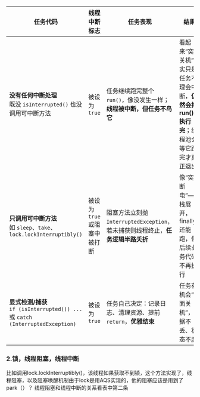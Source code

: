 | 任务代码                                                                       | 线程中断标志             | 任务表现                                                  | 结果                                                    |
| -------------------------------------------------------------------------- | ------------------ | ----------------------------------------------------- | ----------------------------------------------------- |
| **没有任何中断处理**<br>既没 `isInterrupted()` 也没调用可中断方法                             | 被设为 `true`         | 任务继续跑完整个 `run()`，像没发生一样；**线程被中断，但任务不鸟它**              | 看起来“突然关机”其实只是任务不理会中断，**仍然会把 run() 执行完**；线程池会等它跑完才真正退出 |
| **只调用可中断方法**<br>如 `sleep`、`take`、`lock.lockInterruptibly()`                | 被设为 `true` 或阻塞中被打断 | 阻塞方法立刻抛 `InterruptedException`，若未捕获则线程终止，**任务逻辑半路夭折** | 像“突然断电”——栈展开，finally 还能跑，但后续业务代码不再执行                  |
| **显式检测/捕获**<br>`if (isInterrupted()) ...` 或 `catch (InterruptedException)` | 被设为 `true`         | 任务自己决定：记录日志、清理资源、提前 `return`，**优雅结束**                 | 任务有机会“体面关机”，数据不丢、状态不腐                                 |
### 2.锁，线程阻塞，线程中断
比如调用lock.lockInterruptibly()，该线程如果获取不到锁，这个方法实现了，线程阻塞，以及阻塞唤醒机制由于lock是用AQS实现的，他的阻塞应该是用到了park（）？
线程阻塞和线程中断的关系看表中第二条
